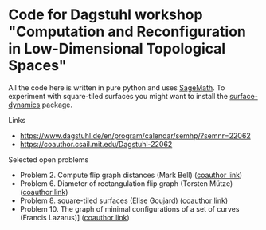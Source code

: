 Code for Dagstuhl workshop "Computation and Reconfiguration in Low-Dimensional Topological Spaces"
=================================================================================================

All the code here is written in pure python and uses
[SageMath](https://www.sagemath.org). To experiment with square-tiled surfaces
you might want to install the
[surface-dynamics](https://github.com/flatsurf/surface-dynamics) package.

Links
- https://www.dagstuhl.de/en/program/calendar/semhp/?semnr=22062
- https://coauthor.csail.mit.edu/Dagstuhl-22062

Selected open problems
- Problem 2. Compute flip graph distances (Mark Bell) ([coauthor link](https://coauthor.csail.mit.edu/Dagstuhl-22062/m/Ae3WrS3sA97LzCzF3))
- Problem 6. Diameter of rectangulation flip graph (Torsten Mütze) ([coauthor link](https://coauthor.csail.mit.edu/Dagstuhl-22062/m/DXox7GwjFYiLr8RXT))
- Problem 8. square-tiled surfaces (Elise Goujard) ([coauthor link](https://coauthor.csail.mit.edu/Dagstuhl-22062/m/uiZLGCR3MLQoFAqQw))
- Problem 10. The graph of minimal configurations of a set of curves (Francis Lazarus)] ([coauthor link](https://coauthor.csail.mit.edu/Dagstuhl-22062/m/DA3agM698NYBDGgk7))
